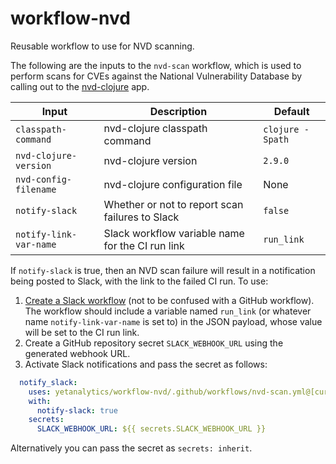 # workflow-nvd
Reusable workflow to use for NVD scanning.

The following are the inputs to the `nvd-scan` workflow, which is used to perform scans for CVEs against the National Vulnerability Database by calling out to the [nvd-clojure](https://github.com/rm-hull/nvd-clojure) app.

| Input                  | Description                                           | Default
| ---                    | ---                                                   | ---
| `classpath-command`    | nvd-clojure classpath command                         | `clojure -Spath`
| `nvd-clojure-version`  | nvd-clojure version                                   | `2.9.0`
| `nvd-config-filename`  | nvd-clojure configuration file                        | None
| `notify-slack`         | Whether or not to report scan failures to Slack       | `false`
| `notify-link-var-name` | Slack workflow variable name for the CI run link | `run_link`

If `notify-slack` is true, then an NVD scan failure will result in a notification being posted to Slack, with the link to the failed CI run. To use:
1. [Create a Slack workflow](https://slack.com/help/articles/360053571454-Set-up-a-workflow-in-Slack) (not to be confused with a GitHub workflow). The workflow should include a variable named `run_link` (or whatever name `notify-link-var-name` is set to) in the JSON payload, whose value will be set to the CI run link.
2. Create a GitHub repository secret `SLACK_WEBHOOK_URL` using the generated webhook URL.
3. Activate Slack notifications and pass the secret as follows:

```yaml
  notify_slack:
    uses: yetanalytics/workflow-nvd/.github/workflows/nvd-scan.yml@[current-version]
    with:
      notify-slack: true
    secrets:
      SLACK_WEBHOOK_URL: ${{ secrets.SLACK_WEBHOOK_URL }}
```

Alternatively you can pass the secret as `secrets: inherit`.

